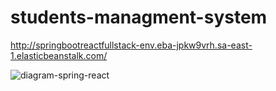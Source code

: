 # students-managment-system

http://springbootreactfullstack-env.eba-jpkw9vrh.sa-east-1.elasticbeanstalk.com/

![diagram-spring-react](https://user-images.githubusercontent.com/68740477/204057318-24262d0e-fee1-43c4-9685-30ca0a573ddb.jpg)

